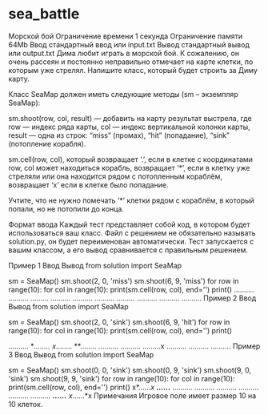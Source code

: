 # sea_battle
Морской бой
Ограничение времени	1 секунда
Ограничение памяти	64Mb
Ввод	стандартный ввод или input.txt
Вывод	стандартный вывод или output.txt
Дима любит играть в морской бой. К сожалению, он очень рассеян и постоянно неправильно отмечает на карте клетки, по которым уже стрелял. Напишите класс, который будет строить за Диму карту.

Класс SeaMap должен иметь следующие методы (sm – экземпляр SeaMap):

sm.shoot(row, col, result) — добавить на карту результат выстрела, где
row — индекс ряда карты,
col — индекс вертикальной колонки карты,
result — одна из строк: “miss” (промах), “hit” (попадание), “sink” (потопление корабля).

sm.cell(row, col), который
возвращает ‘.’, если в клетке с координатами row, col может находиться корабль,
возвращает ‘*’, если в клетку уже стреляли или она находится рядом с потопленным кораблём,
возвращает ‘x’ если в клетке было попадание.

Учтите, что не нужно помечать ‘*’ клетки рядом с кораблём, в который попали, но не потопили до конца.

Формат ввода
Каждый тест представляет собой код, в котором будет использоваться ваш класс. Файл c решением не обязательно называть solution.py, он будет переименован автоматически. Тест запускается с вашим классом, а его вывод сравнивается с правильным решением.

Пример 1
Ввод	Вывод
from solution import SeaMap

sm = SeaMap()
sm.shoot(2, 0, 'miss')
sm.shoot(6, 9, 'miss')
for row in range(10):
    for col in range(10):
        print(sm.cell(row, col), end='')
    print()
..........
..........
*.........
..........
..........
..........
.........*
..........
..........
..........
Пример 2
Ввод	Вывод
from solution import SeaMap

sm = SeaMap()
sm.shoot(2, 0, 'sink')
sm.shoot(6, 9, 'hit')
for row in range(10):
    for col in range(10):
        print(sm.cell(row, col), end='')
    print()

..........
**........
x*........
**........
..........
..........
.........x
..........
..........
..........
Пример 3
Ввод	Вывод
from solution import SeaMap

sm = SeaMap()
sm.shoot(0, 0, 'sink')
sm.shoot(0, 9, 'sink')
sm.shoot(9, 0, 'sink')
sm.shoot(9, 9, 'sink')
for row in range(10):
    for col in range(10):
        print(sm.cell(row, col), end='')
    print()
x*......*x
**......**
..........
..........
..........
..........
..........
..........
**......**
x*......*x
Примечания
Игровое поле имеет размер 10 на 10 клеток.
